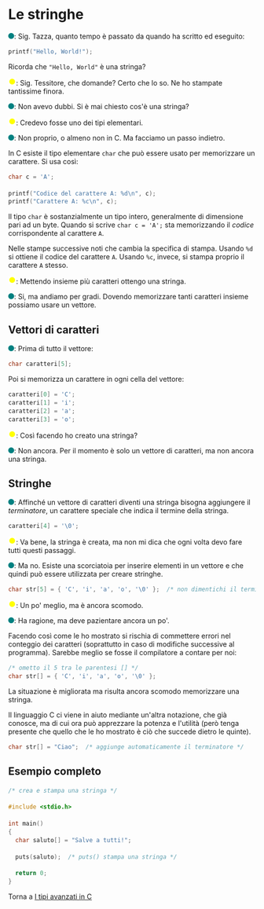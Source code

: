# Le stringhe

![](../../images/people/tess.png): Sig. Tazza, quanto tempo è passato da quando
ha scritto ed eseguito:

```c
printf("Hello, World!");
```

Ricorda che `"Hello, World"` è una stringa?

![](../../images/people/tazza.png): Sig. Tessitore, che domande? Certo
che lo so. Ne ho stampate tantissime finora.

![](../../images/people/tess.png): Non avevo dubbi. Si è mai chiesto cos'è
una stringa?

![](../../images/people/tazza.png): Credevo fosse uno dei tipi elementari.

![](../../images/people/tess.png): Non proprio, o almeno non in C. Ma facciamo
un passo indietro.

In C esiste il tipo elementare `char` che può essere usato per memorizzare un carattere.
Si usa così:

```c
char c = 'A';

printf("Codice del carattere A: %d\n", c);
printf("Carattere A: %c\n", c);
```

Il tipo `char` è sostanzialmente un tipo intero, generalmente di dimensione
pari ad un byte. Quando si scrive `char c = 'A';` sta memorizzando il *codice*
corrispondente al carattere `A`.

Nelle stampe successive noti che cambia la specifica di stampa. Usando `%d`
si ottiene il codice del carattere `A`. Usando `%c`, invece, si stampa proprio
il carattere `A` stesso.

![](../../images/people/tazza.png): Mettendo insieme più caratteri ottengo una stringa.

![](../../images/people/tess.png): Si, ma andiamo per gradi. Dovendo memorizzare
tanti caratteri insieme possiamo usare un vettore.

## Vettori di caratteri

![](../../images/people/tess.png): Prima di tutto il vettore:

```c
char caratteri[5];
```

Poi si memorizza un carattere in ogni cella del vettore:

```c
caratteri[0] = 'C';
caratteri[1] = 'i';
caratteri[2] = 'a';
caratteri[3] = 'o';
```

![](../../images/people/tazza.png): Così facendo ho creato una stringa?

![](../../images/people/tess.png): Non ancora. Per il momento è solo
un vettore di caratteri, ma non ancora una stringa.

## Stringhe

![](../../images/people/tess.png): Affinché un vettore di caratteri diventi
una stringa bisogna aggiungere il *terminatore*, un carattere speciale
che indica il termine della stringa.

```c
caratteri[4] = '\0';
```

![](../../images/people/tazza.png): Va bene, la stringa è creata, ma non mi
dica che ogni volta devo fare tutti questi passaggi.

![](../../images/people/tess.png): Ma no. Esiste una scorciatoia per inserire
elementi in un vettore e che quindi può essere utilizzata per creare stringhe.

```c
char str[5] = { 'C', 'i', 'a', 'o', '\0' };  /* non dimentichi il terminatore */
```

![](../../images/people/tazza.png): Un po' meglio, ma è ancora scomodo.

![](../../images/people/tess.png): Ha ragione, ma deve pazientare ancora un po'.

Facendo così come le ho mostrato si rischia di commettere
errori nel conteggio dei caratteri (soprattutto in
caso di modifiche successive al programma).
Sarebbe meglio se fosse il compilatore a contare per noi:

```c
/* ometto il 5 tra le parentesi [] */
char str[] = { 'C', 'i', 'a', 'o', '\0' };
```

La situazione è migliorata ma risulta ancora scomodo memorizzare una stringa.

Il linguaggio C ci viene in aiuto mediante un'altra notazione,
che già conosce, ma di cui ora può apprezzare la potenza e l'utilità
(però tenga presente che quello che le ho mostrato è ciò che succede dietro le quinte).

```c
char str[] = "Ciao";  /* aggiunge automaticamente il terminatore */
```

## Esempio completo

```c
/* crea e stampa una stringa */

#include <stdio.h>

int main()
{
  char saluto[] = "Salve a tutti!";

  puts(saluto);  /* puts() stampa una stringa */

  return 0;
}
```

Torna a [I tipi avanzati in C](../summary.md)
